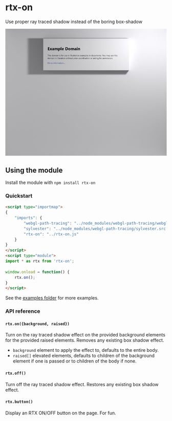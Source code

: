 # rtx-on

Use proper ray traced shadow instead of the boring box-shadow

![Example of this library on example.com](screenshot.jpg)

## Using the module

Install the module with `npm install rtx-on`

### Quickstart

```html
<script type="importmap">
{
    "imports": {
        "webgl-path-tracing": "../node_modules/webgl-path-tracing/webgl-path-tracing.js",
        "sylvester": "../node_modules/webgl-path-tracing/sylvester.src.js",
        "rtx-on": "../rtx-on.js"
    }
}
</script>
<script type="module">
import * as rtx from 'rtx-on';

window.onload = function() {
    rtx.on();
}
</script>
```

See the [examples folder](./examples/) for more examples.

### API reference

#### `rtx.on({background, raised})`

Turn on the ray traced shadow effect on the provided background elements for the provided raised elements.
Removes any existing box shadow effect.

 * `background` element to apply the effect to, defaults to the entire body.
 * `raised[]` elevated elements, defaults to children of the background element if one is passed or to children of the body if none.


#### `rtx.off()`

Turn off the ray traced shadow effect.
Restores any existing box shadow effect.

#### `rtx.button()`

Display an RTX ON/OFF button on the page. For fun.

